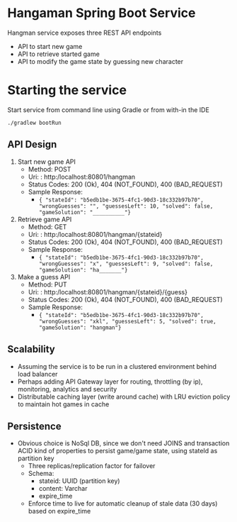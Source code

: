 # Hangaman Spring Boot Service

Hangman service exposes three REST API endpoints 

 - API to start new game
 - API to retrieve started game
 - API to modify the game state by guessing new character

# Starting the service

Start service from command line using Gradle or from with-in the IDE

    ./gradlew bootRun

## API Design

 1. Start new game API
	 - Method: POST 
	 - Uri: : http:/localhost:80801/hangman
	 - Status Codes: 200 (Ok), 404 (NOT_FOUND), 400 (BAD_REQUEST)
	 - Sample Response: 
		 - `{
    "stateId": "b5edb1be-3675-4fc1-90d3-18c332b97b70",
    "wrongGuesses": "",
    "guessesLeft": 10,
    "solved": false,
    "gameSolution": "__________"}`
 2. Retrieve game API
	 - Method: GET 
	 - Uri: : http:/localhost:80801/hangman/{stateid}
	 - Status Codes: 200 (Ok), 404 (NOT_FOUND), 400 (BAD_REQUEST)
	 - Sample Response:
		- `{
    "stateId": "b5edb1be-3675-4fc1-90d3-18c332b97b70",
    "wrongGuesses": "x",
    "guessesLeft": 9,
    "solved": false,
    "gameSolution": "ha_______"}`
 3. Make a guess API
	 - Method: PUT 
	 - Uri: : http:/localhost:80801/hangman/{stateid}/{guess}
	 - Status Codes: 200 (Ok), 404 (NOT_FOUND), 400 (BAD_REQUEST)
	 - Sample Response:
		- `{
    "stateId": "b5edb1be-3675-4fc1-90d3-18c332b97b70",
    "wrongGuesses": "xkl",
    "guessesLeft": 5,
    "solved": true,
    "gameSolution": "hangman"}`

## Scalability 

 - Assuming the service is to be run in a clustered environment behind load balancer
 - Perhaps adding API Gateway layer for routing, throttling (by ip), monitoring, analytics and security
 - Distributable caching layer (write around cache) with LRU eviction policy to maintain hot games in cache

## Persistence 

 -  Obvious choice is NoSql DB, since we don't need JOINS and transaction ACID kind of properties to persist game/game state, using stateId as partition key 
	 - Three replicas/replication factor for failover
	 - Schema: 
		 - stateid: UUID (partition key)
		 - content: Varchar
		 - expire_time
	 - Enforce time to live for automatic cleanup of stale data (30 days) based on expire_time


